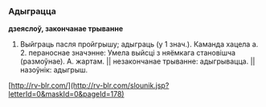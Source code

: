 ### Адыграцца
**дзеяслоў, закончанае трыванне**

1. Выйграць пасля пройгрышу; адыграць (у 1 знач.). Каманда хацела а. 2. пераноснае значэнне: Умела выйсці з няёмкага становішча (размоўнае). А. жартам. || незакончанае трыванне: адыгрывацца. || назоўнік: адыгрыш.

<a rel="author">[http://rv-blr.com/](http://rv-blr.com/slounik.jsp?letterId=0&maskId=0&pageId=178)</a>
